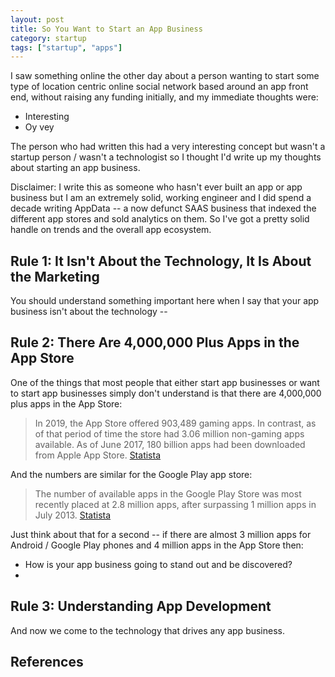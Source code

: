 ```yaml
---
layout: post
title: So You Want to Start an App Business
category: startup
tags: ["startup", "apps"]
---
```

I saw something online the other day about a person wanting to start some type of location centric online social network based around an app front end, without raising any funding initially, and my immediate thoughts were:

* Interesting
* Oy vey

The person who had written this had a very interesting concept but wasn't a startup person / wasn't a technologist so I thought I'd write up my thoughts about starting an app business.

Disclaimer: I write this as someone who hasn't ever built an app or app business but I am an extremely solid, working engineer and I did spend a decade writing AppData -- a now defunct SAAS business that indexed the different app stores and sold analytics on them.  So I've got a pretty solid handle on trends and the overall app ecosystem.

## Rule 1: It Isn't About the Technology, It Is About the Marketing

You should understand something important here when I say that your app business isn't about the technology -- 

## Rule 2: There Are 4,000,000 Plus Apps in the App Store

One of the things that most people that either start app businesses or want to start app businesses simply don't understand is that there are 4,000,000 plus apps in the App Store:

> In 2019, the App Store offered 903,489 gaming apps. In contrast, as of that period of time the store had 3.06 million non-gaming apps available. As of June 2017, 180 billion apps had been downloaded from Apple App Store. [Statista](https://www.statista.com/statistics/268251/number-of-apps-in-the-itunes-app-store-since-2008/)

And the numbers are similar for the Google Play app store:

> The number of available apps in the Google Play Store was most recently placed at 2.8 million apps, after surpassing 1 million apps in July 2013. [Statista](https://www.statista.com/statistics/266210/number-of-available-applications-in-the-google-play-store/)

Just think about that for a second -- if there are almost 3 million apps for Android / Google Play phones and 4 million apps in the App Store then:

* How is your app business going to stand out and be discovered?
* 

## Rule 3: Understanding App Development

And now we come to the technology that drives any app business.  

## References
